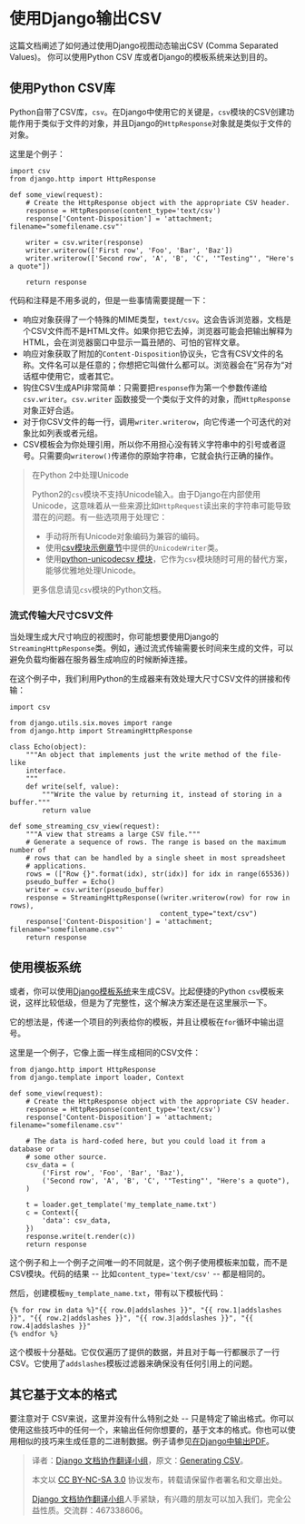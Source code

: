# 使用Django输出CSV #
这篇文档阐述了如何通过使用Django视图动态输出CSV (Comma Separated Values)。 你可以使用Python CSV 库或者Django的模板系统来达到目的。

## 使用Python CSV库 ##

Python自带了CSV库，`csv`。在Django中使用它的关键是，`csv`模块的CSV创建功能作用于类似于文件的对象，并且Django的`HttpResponse`对象就是类似于文件的对象。

这里是个例子：

```
import csv
from django.http import HttpResponse

def some_view(request):
    # Create the HttpResponse object with the appropriate CSV header.
    response = HttpResponse(content_type='text/csv')
    response['Content-Disposition'] = 'attachment; filename="somefilename.csv"'

    writer = csv.writer(response)
    writer.writerow(['First row', 'Foo', 'Bar', 'Baz'])
    writer.writerow(['Second row', 'A', 'B', 'C', '"Testing"', "Here's a quote"])

    return response
```

代码和注释是不用多说的，但是一些事情需要提醒一下：

+ 响应对象获得了一个特殊的MIME类型，`text/csv`。这会告诉浏览器，文档是个CSV文件而不是HTML文件。如果你把它去掉，浏览器可能会把输出解释为HTML，会在浏览器窗口中显示一篇丑陋的、可怕的官样文章。
+ 响应对象获取了附加的`Content-Disposition`协议头，它含有CSV文件的名称。文件名可以是任意的；你想把它叫做什么都可以。浏览器会在”另存为“对话框中使用它，或者其它。
+ 钩住CSV生成API非常简单：只需要把`response`作为第一个参数传递给`csv.writer`。`csv.writer` 函数接受一个类似于文件的对象，而`HttpResponse` 对象正好合适。
+ 对于你CSV文件的每一行，调用`writer.writerow`，向它传递一个可迭代的对象比如列表或者元组。
+ CSV模板会为你处理引用，所以你不用担心没有转义字符串中的引号或者逗号。只需要向`writerow()`传递你的原始字符串，它就会执行正确的操作。

> 在Python 2中处理Unicode
>
> Python2的`csv`模块不支持Unicode输入。由于Django在内部使用Unicode，这意味着从一些来源比如`HttpRequest`读出来的字符串可能导致潜在的问题。有一些选项用于处理它：
>
> + 手动将所有Unicode对象编码为兼容的编码。
> + 使用[csv模块示例章节](https://docs.python.org/library/csv.html#examples)中提供的`UnicodeWriter`类。
> + 使用[python-unicodecsv 模块](https://github.com/jdunck/python-unicodecsv)，它作为`csv`模块随时可用的替代方案，能够优雅地处理Unicode。
>
> 更多信息请见`csv`模块的Python文档。

### 流式传输大尺寸CSV文件 ###

当处理生成大尺寸响应的视图时，你可能想要使用Django的`StreamingHttpResponse`类。例如，通过流式传输需要长时间来生成的文件，可以避免负载均衡器在服务器生成响应的时候断掉连接。

在这个例子中，我们利用Python的生成器来有效处理大尺寸CSV文件的拼接和传输：

```
import csv

from django.utils.six.moves import range
from django.http import StreamingHttpResponse

class Echo(object):
    """An object that implements just the write method of the file-like
    interface.
    """
    def write(self, value):
        """Write the value by returning it, instead of storing in a buffer."""
        return value

def some_streaming_csv_view(request):
    """A view that streams a large CSV file."""
    # Generate a sequence of rows. The range is based on the maximum number of
    # rows that can be handled by a single sheet in most spreadsheet
    # applications.
    rows = (["Row {}".format(idx), str(idx)] for idx in range(65536))
    pseudo_buffer = Echo()
    writer = csv.writer(pseudo_buffer)
    response = StreamingHttpResponse((writer.writerow(row) for row in rows),
                                     content_type="text/csv")
    response['Content-Disposition'] = 'attachment; filename="somefilename.csv"'
    return response
```

## 使用模板系统 ##

或者，你可以使用[Django模板系统](http://python.usyiyi.cn/django/topics/templates.html)来生成CSV。比起便捷的Python `csv`模板来说，这样比较低级，但是为了完整性，这个解决方案还是在这里展示一下。

它的想法是，传递一个项目的列表给你的模板，并且让模板在`for`循环中输出逗号。

这里是一个例子，它像上面一样生成相同的CSV文件：

```
from django.http import HttpResponse
from django.template import loader, Context

def some_view(request):
    # Create the HttpResponse object with the appropriate CSV header.
    response = HttpResponse(content_type='text/csv')
    response['Content-Disposition'] = 'attachment; filename="somefilename.csv"'

    # The data is hard-coded here, but you could load it from a database or
    # some other source.
    csv_data = (
        ('First row', 'Foo', 'Bar', 'Baz'),
        ('Second row', 'A', 'B', 'C', '"Testing"', "Here's a quote"),
    )

    t = loader.get_template('my_template_name.txt')
    c = Context({
        'data': csv_data,
    })
    response.write(t.render(c))
    return response
```

这个例子和上一个例子之间唯一的不同就是，这个例子使用模板来加载，而不是CSV模块。代码的结果 -- 比如`content_type='text/csv'` -- 都是相同的。

然后，创建模板`my_template_name.txt`，带有以下模板代码：

```
{% for row in data %}"{{ row.0|addslashes }}", "{{ row.1|addslashes }}", "{{ row.2|addslashes }}", "{{ row.3|addslashes }}", "{{ row.4|addslashes }}"
{% endfor %}
```

这个模板十分基础。它仅仅遍历了提供的数据，并且对于每一行都展示了一行CSV。它使用了`addslashes`模板过滤器来确保没有任何引用上的问题。

## 其它基于文本的格式 ##

要注意对于 CSV来说，这里并没有什么特别之处 -- 只是特定了输出格式。你可以使用这些技巧中的任何一个，来输出任何你想要的，基于文本的格式。你也可以使用相似的技巧来生成任意的二进制数据。例子请参见[在Django中输出PDF](http://python.usyiyi.cn/django/howto/outputting-pdf.html)。

> 译者：[Django 文档协作翻译小组](http://python.usyiyi.cn/django/index.html)，原文：[Generating CSV](https://docs.djangoproject.com/en/1.8/howto/outputting-csv/)。
>
> 本文以 [CC BY-NC-SA 3.0](http://creativecommons.org/licenses/by-nc-sa/3.0/cn/) 协议发布，转载请保留作者署名和文章出处。
>
> [Django 文档协作翻译小组](http://python.usyiyi.cn/django/index.html)人手紧缺，有兴趣的朋友可以加入我们，完全公益性质。交流群：467338606。
